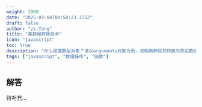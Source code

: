 ```yaml
---
weight: 2900
date: "2025-03-04T04:50:23.375Z"
draft: false
author: "zi.Yang"
title: "类数组转换技术"
icon: "javascript"
toc: true
description: "什么是类数组对象？请以arguments对象为例，说明两种将其转换为真实数组的方法及其兼容性差异。"
tags: ["javascript", "数组操作", "函数"]
---
```


## 解答

待补充...
